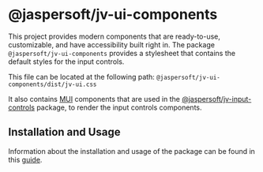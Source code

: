 # @jaspersoft/jv-ui-components

This project provides modern components that are ready-to-use, customizable, and have accessibility built right in.
The package `@jaspersoft/jv-ui-components` provides a stylesheet that contains the default styles for the input
controls.

This file can be located at the following path: `@jaspersoft/jv-ui-components/dist/jv-ui.css`

It also contains [MUI](https://v5.mui.com/x/introduction/) components that are used in the
[@jaspersoft/jv-input-controls](https://jaspersoft.github.io/js-visualize-components-samples/pages/input-controls/basic-usage.html)
package, to render the input controls components.

## Installation and Usage

Information about the installation and usage of the package can be found in
this [guide](https://jaspersoft.github.io/js-visualize-components-samples/pages/introduction.html).
